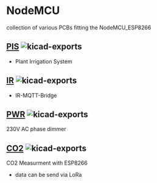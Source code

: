 # NodeMCU

collection of various PCBs fitting the NodeMCU_ESP8266

## [PIS](PIS) ![kicad-exports](https://github.com/nerdyscout/NodeMCU/workflows/kicad-exports/badge.svg?branch=PIS)
- Plant Irrigation System

## [IR](IR) ![kicad-exports](https://github.com/nerdyscout/NodeMCU/workflows/kicad-exports/badge.svg?branch=PIS)
- IR-MQTT-Bridge

## [PWR](PWR) ![kicad-exports](https://github.com/nerdyscout/NodeMCU/workflows/kicad-exports/badge.svg?branch=PWR)
230V AC phase dimmer

## [CO2](CO2) ![kicad-exports](https://github.com/nerdyscout/NodeMCU/workflows/kicad-exports/badge.svg?branch=CO2)
CO2 Measurment with ESP8266
- data can be send via LoRa
